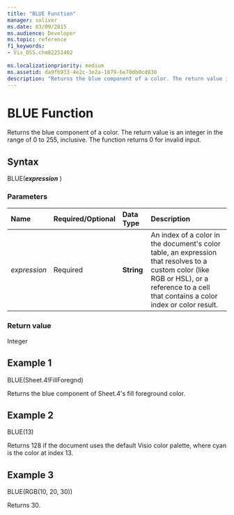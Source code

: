 ```yaml
---
title: "BLUE Function" 
manager: soliver
ms.date: 03/09/2015
ms.audience: Developer
ms.topic: reference
f1_keywords:
- Vis_DSS.chm82251402
 
ms.localizationpriority: medium
ms.assetid: da9fb933-4e2c-3e2a-1879-6e70db0cd830
description: "Returns the blue component of a color. The return value is an integer in the range of 0 to 255, inclusive. The function returns 0 for invalid input."
---
```


# BLUE Function

Returns the blue component of a color. The return value is an integer in the range of 0 to 255, inclusive. The function returns 0 for invalid input.
  
## Syntax

BLUE(***expression*** )
  
### Parameters

|**Name**|**Required/Optional**|**Data Type**|**Description**|
|:-----|:-----|:-----|:-----|
| *expression* <br/> |Required  <br/> |**String** <br/> |An index of a color in the document's color table, an expression that resolves to a custom color (like RGB or HSL), or a reference to a cell that contains a color index or color result. |

### Return value

Integer
  
## Example 1

BLUE(Sheet.4!FillForegnd)
  
Returns the blue component of Sheet.4's fill foreground color.
  
## Example 2

BLUE(13)
  
Returns 128 if the document uses the default Visio color palette, where cyan is the color at index 13.
  
## Example 3

BLUE(RGB(10, 20, 30))
  
Returns 30.
  